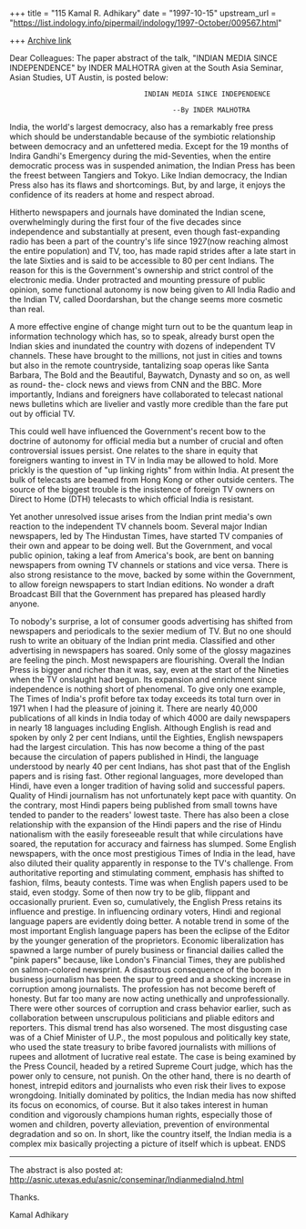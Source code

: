 +++
title = "115 Kamal R. Adhikary"
date = "1997-10-15"
upstream_url = "https://list.indology.info/pipermail/indology/1997-October/009567.html"

+++
[Archive link](https://list.indology.info/pipermail/indology/1997-October/009567.html)

Dear Colleagues:
        The paper abstract of the talk, "INDIAN MEDIA SINCE INDEPENDENCE"
by INDER MALHOTRA  given at the South Asia Seminar, Asian Studies, UT
Austin, is posted below:


                                     INDIAN MEDIA SINCE INDEPENDENCE

                                            --By INDER MALHOTRA


India, the world's largest democracy, also has a remarkably free press
which should be understandable because of the symbiotic relationship
between democracy and an unfettered media. Except for the 19 months of
Indira Gandhi's Emergency during the mid-Seventies, when the entire
democratic process was in suspended animation, the Indian Press has been
the freest between Tangiers and Tokyo. Like Indian democracy, the Indian
Press also has its flaws and shortcomings. But, by and large, it enjoys the
confidence of its readers at home and respect abroad.

Hitherto newspapers and journals have dominated the Indian scene,
overwhelmingly during the first four of the five decades since independence
and substantially at present, even though fast-expanding radio has been a
part of the country's life since 1927(now reaching almost the entire
population) and TV, too, has made rapid strides after a late start in the
late Sixties and is said to be accessible to 80 per cent Indians. The
reason for this is the Government's ownership and strict control of the
electronic media. Under protracted and mounting pressure of public opinion,
some functional autonomy is now being given to All India Radio and the
Indian TV, called Doordarshan, but the change seems more cosmetic than
real.

A more effective engine of change might turn out to be the quantum leap in
information technology which has, so to speak, already burst open the
Indian skies and inundated the country with dozens of independent TV
channels. These have brought to the millions, not just in cities and towns
but also in the remote countryside, tantalizing soap operas like Santa
Barbara, The Bold and the Beautiful, Baywatch, Dynasty and so on, as well
as round- the- clock news and views from CNN and the BBC. More importantly,
Indians and foreigners have collaborated to telecast national news
bulletins which are livelier and vastly more credible than the fare put out
by official TV.

This could well have influenced the Government's recent bow to the doctrine
of autonomy for official media but a number of crucial and often
controversial issues persist. One relates to the share in equity that
foreigners wanting to invest in TV in India may be allowed to hold. More
prickly is the question of "up linking rights" from within India. At
present the bulk of telecasts are beamed from Hong Kong or other outside
centers. The source of the biggest trouble is the insistence of foreign TV
owners on Direct to Home (DTH) telecasts to which official India is
resistant.

Yet another unresolved issue arises from the Indian print media's own
reaction to the independent TV channels boom. Several major Indian
newspapers, led by The Hindustan Times, have started TV companies of their
own and appear to be doing well. But the Government, and vocal public
opinion, taking a leaf from America's book, are bent on banning newspapers
from owning TV channels or stations and vice versa. There is also strong
resistance to the move, backed by some within the Government, to allow
foreign newspapers to start Indian editions. No wonder a draft Broadcast
Bill that the Government has prepared has pleased hardly anyone.

To nobody's surprise, a lot of consumer goods advertising has shifted from
newspapers and periodicals to the sexier medium of TV. But no one should
rush to write an obituary of the Indian print media. Classified and other
advertising in newspapers has soared. Only some of the glossy magazines are
feeling the pinch. Most newspapers are flourishing. Overall the Indian
Press is bigger and richer than it was, say, even at the start of the
Nineties when the TV onslaught had begun. Its expansion and enrichment
since
independence is nothing short of phenomenal. To give only one example, The
Times of India's profit before tax today exceeds its total turn over in
1971 when I had the pleasure of joining it.
There are nearly 40,000 publications of all kinds in India today of which
4000 are daily newspapers in nearly 18 languages including English.
Although English is read and spoken by only 2 per cent Indians, until the
Eighties, English newspapers had the largest circulation. This has now
become a thing of the past because the circulation of papers published in
Hindi, the language understood by nearly 40 per cent Indians, has shot past
that of the English papers and is rising fast. Other regional languages,
more developed than Hindi, have even a longer tradition of having solid and
successful papers.
Quality of Hindi journalism has not unfortunately kept pace with quantity.
On the contrary, most Hindi papers being published from small towns have
tended to pander to the readers' lowest taste. There has also been a close
relationship with the expansion of the Hindi papers and the rise of Hindu
nationalism with the easily foreseeable result that while circulations have
soared, the reputation for accuracy and fairness has slumped.
Some English newspapers, with the once most prestigious Times of India in
the lead, have also diluted their quality apparently in response to the
TV's challenge. From authoritative reporting and stimulating comment,
emphasis has shifted to fashion, films, beauty contests. Time was when
English papers used to be staid, even stodgy. Some of then now try to be
glib, flippant and occasionally prurient. Even so, cumulatively, the
English Press retains its influence and prestige. In influencing ordinary
voters, Hindi and regional language papers are evidently doing better. A
notable trend in some of the most important English language papers has
been the eclipse of the Editor by the younger generation of the
proprietors.
Economic liberalization has spawned a large number of purely business or
financial dailies called the "pink papers" because, like London's Financial
Times, they are published on salmon-colored newsprint. A disastrous
consequence of the boom in business journalism has been the spur to greed
and a shocking increase in corruption among journalists. The profession has
not become bereft of honesty. But far too many are now acting unethically
and unprofessionally. There were other sources of corruption and crass
behavior earlier, such as collaboration between unscrupulous politicians
and pliable editors and reporters. This dismal trend has also worsened. The
most disgusting case was of a Chief Minister of U.P., the most populous and
politically key state, who used the state treasury to bribe favored
journalists with millions of rupees and allotment of lucrative real estate.
The case is being examined by the Press Council, headed by a retired
Supreme Court judge, which has the power only to censure, not punish.
On the other hand, there is no dearth of honest, intrepid editors and
journalists who even risk their lives to expose wrongdoing. Initially
dominated by politics, the Indian media has now shifted its focus on
economics, of course. But it also takes interest in human condition and
vigorously champions human rights, especially those of women and children,
poverty alleviation, prevention of environmental degradation and so on. In
short, like the country itself, the Indian media is a complex mix basically
projecting a picture of itself which is upbeat. ENDS

***

The abstract is also posted at:
        http://asnic.utexas.edu/asnic/conseminar/IndianmediaInd.html

Thanks.

Kamal Adhikary




